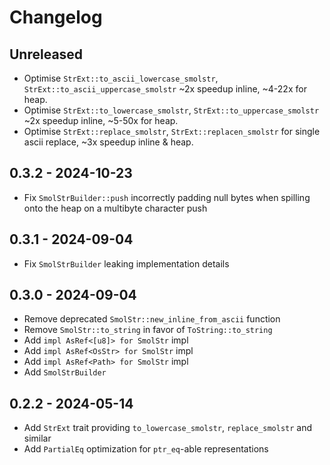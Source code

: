 # Changelog

## Unreleased 

- Optimise `StrExt::to_ascii_lowercase_smolstr`, `StrExt::to_ascii_uppercase_smolstr` 
  ~2x speedup inline, ~4-22x for heap.
- Optimise `StrExt::to_lowercase_smolstr`, `StrExt::to_uppercase_smolstr` ~2x speedup inline, ~5-50x for heap.
- Optimise `StrExt::replace_smolstr`, `StrExt::replacen_smolstr` for single ascii replace,
  ~3x speedup inline & heap.

## 0.3.2 - 2024-10-23

- Fix `SmolStrBuilder::push` incorrectly padding null bytes when spilling onto the heap on a
  multibyte character push

## 0.3.1 - 2024-09-04

- Fix `SmolStrBuilder` leaking implementation details

## 0.3.0 - 2024-09-04

- Remove deprecated `SmolStr::new_inline_from_ascii` function
- Remove `SmolStr::to_string` in favor of `ToString::to_string`
- Add `impl AsRef<[u8]> for SmolStr` impl
- Add `impl AsRef<OsStr> for SmolStr` impl
- Add `impl AsRef<Path> for SmolStr` impl
- Add `SmolStrBuilder`

## 0.2.2 - 2024-05-14

- Add `StrExt` trait providing `to_lowercase_smolstr`, `replace_smolstr` and similar
- Add `PartialEq` optimization for `ptr_eq`-able representations
